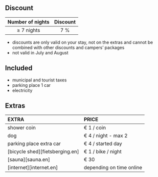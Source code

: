 
## Discount

Number of nights | Discount       
:-------------:|:-----------:|      
≥ 7 nights   | 7 %                  

- discounts are only valid on your stay, not on the extras and cannot be combined with other discounts and campers’ packages
- not valid in July and August


## Included

- municipal and tourist taxes
- parking place 1 car
- electricity

## Extras

EXTRA             | PRICE 
:------------------|:-----------|
shower coin       | € 1 / coin
dog              | € 4 / night - max 2 
parking place extra car | € 4 / started day
[bicycle shed][fietsberging.en]| € 1 / bike / night
[sauna][sauna.en]| € 30
[internet][internet.en]| depending on time online
